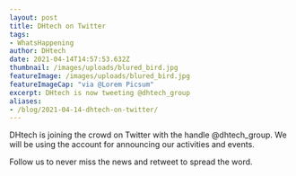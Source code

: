 ```yaml
---
layout: post
title: DHtech on Twitter
tags:
- WhatsHappening
author: DHtech
date: 2021-04-14T14:57:53.632Z
thumbnail: /images/uploads/blured_bird.jpg
featureImage: /images/uploads/blured_bird.jpg
featureImageCap: "via @Lorem Picsum"
excerpt: DHtech is now tweeting @dhtech_group
aliases:
- /blog/2021-04-14-dhtech-on-twitter/
---
```


DHtech is joining the crowd on Twitter with the handle @dhtech_group. We will be using the account for announcing our activities and events. 

Follow us to never miss the news and retweet to spread the word.
